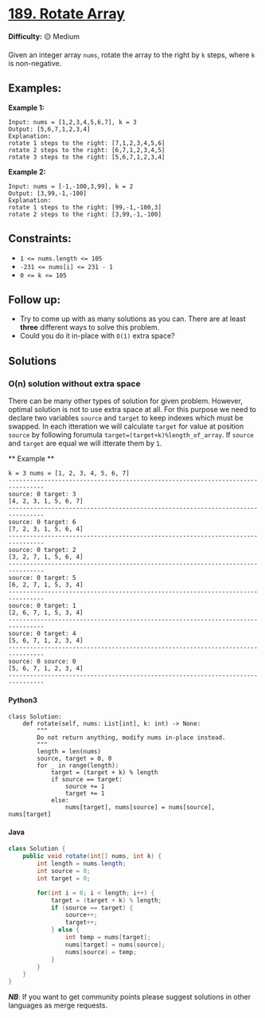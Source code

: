 # [189. Rotate Array](https://leetcode.com/problems/rotate-array/description/)

**Difficulty:** :yellow_circle: Medium

Given an integer array `nums`, rotate the array to the right by `k` steps, where `k` is non-negative.

## Examples:

**Example 1:**

```text
Input: nums = [1,2,3,4,5,6,7], k = 3
Output: [5,6,7,1,2,3,4]
Explanation:
rotate 1 steps to the right: [7,1,2,3,4,5,6]
rotate 2 steps to the right: [6,7,1,2,3,4,5]
rotate 3 steps to the right: [5,6,7,1,2,3,4]

```

**Example 2:**

```text
Input: nums = [-1,-100,3,99], k = 2
Output: [3,99,-1,-100]
Explanation: 
rotate 1 steps to the right: [99,-1,-100,3]
rotate 2 steps to the right: [3,99,-1,-100]
```

## Constraints:

- `1 <= nums.length <= 105`
- `-231 <= nums[i] <= 231 - 1`
- `0 <= k <= 105`

## Follow up:

- Try to come up with as many solutions as you can. There are at least 
**three** different ways to solve this problem.
- Could you do it in-place with `O(1)` extra space?


## Solutions

### O(n) solution without extra space

There can be many other types of solution for given problem. However, optimal 
solution is not to use extra space at all. For this purpose we need to declare 
two variables `source` and `target` to keep indexes which must be swapped. 
In each itteration we will calculate `target` for value
at position `source` by following forumula `target=(target+k)%length_of_array`.
If `source` and `target` are equal we will itterate them by `1`.

** Example **
```text
k = 3 nums = [1, 2, 3, 4, 5, 6, 7]
--------------------------------------------------------------------------------
source: 0 target: 3
[4, 2, 3, 1, 5, 6, 7]
--------------------------------------------------------------------------------
source: 0 target: 6
[7, 2, 3, 1, 5, 6, 4]
--------------------------------------------------------------------------------
source: 0 target: 2
[3, 2, 7, 1, 5, 6, 4]
--------------------------------------------------------------------------------
source: 0 target: 5
[6, 2, 7, 1, 5, 3, 4]
--------------------------------------------------------------------------------
source: 0 target: 1
[2, 6, 7, 1, 5, 3, 4]
--------------------------------------------------------------------------------
source: 0 target: 4
[5, 6, 7, 1, 2, 3, 4]
--------------------------------------------------------------------------------
source: 0 source: 0
[5, 6, 7, 1, 2, 3, 4]
--------------------------------------------------------------------------------
```

#### Python3

```python3
class Solution:
    def rotate(self, nums: List[int], k: int) -> None:
        """
        Do not return anything, modify nums in-place instead.
        """
        length = len(nums)
        source, target = 0, 0
        for _ in range(length):
            target = (target + k) % length
            if source == target:
                source += 1
                target += 1 
            else: 
                nums[target], nums[source] = nums[source], nums[target]
```

#### Java
```Java
class Solution {
    public void rotate(int[] nums, int k) {
        int length = nums.length;
        int source = 0;
        int target = 0;

        for(int i = 0; i < length; i++) {
            target = (target + k) % length;
            if (source == target) {
                source++;
                target++;
            } else {
                int temp = nums[target];
                nums[target] = nums[source];
                nums[source] = temp;
            }
        }
    }
}
```

***NB***: If you want to get community points please suggest solutions in other languages as merge requests.
